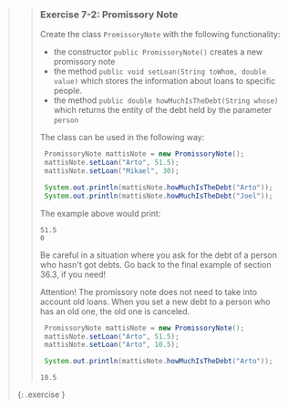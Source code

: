 >>### Exercise 7-2: Promissory Note
>>
>> Create the class `PromissoryNote` with the following functionality:
>>
>>* the constructor `public PromissoryNote()` creates a new promissory note
>>* the method `public void setLoan(String toWhom, double value)` which stores the information about loans to specific people.
>>* the method `public double howMuchIsTheDebt(String whose)` which returns the entity of the debt held by the parameter `person`
>>
>>The class can be used in the following way:
>>
>>```java
>>  PromissoryNote mattisNote = new PromissoryNote();
>>  mattisNote.setLoan("Arto", 51.5);
>>  mattisNote.setLoan("Mikael", 30);
>>
>>  System.out.println(mattisNote.howMuchIsTheDebt("Arto"));
>>  System.out.println(mattisNote.howMuchIsTheDebt("Joel"));
>>```
>>
>>The example above would print:
>>
>>```output
>>51.5
>>0
>>```
>>Be careful in a situation where you ask for the debt of a person who hasn't got debts. Go back to the final example of section 36.3, if you need!
>>
>>Attention! The promissory note does not need to take into account old loans. When you set a new debt to a person who has an old one, the old one is canceled.
>>
>>```java
>>  PromissoryNote mattisNote = new PromissoryNote();
>>  mattisNote.setLoan("Arto", 51.5);
>>  mattisNote.setLoan("Arto", 10.5);
>>
>>  System.out.println(mattisNote.howMuchIsTheDebt("Arto"));
>>```
>>
>>```output
>>10.5
>>```
>>
>{: .exercise }
